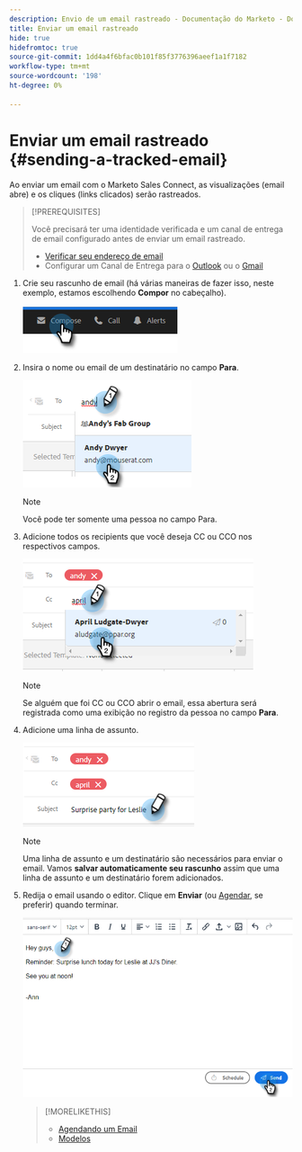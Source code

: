 ```yaml
---
description: Envio de um email rastreado - Documentação do Marketo - Documentação do produto
title: Enviar um email rastreado
hide: true
hidefromtoc: true
source-git-commit: 1dd4a4f6bfac0b101f85f3776396aeef1a1f7182
workflow-type: tm+mt
source-wordcount: '198'
ht-degree: 0%

---
```


# Enviar um email rastreado {#sending-a-tracked-email}

Ao enviar um email com o Marketo Sales Connect, as visualizações (email abre) e os cliques (links clicados) serão rastreados.

>[!PREREQUISITES]
>
>Você precisará ter uma identidade verificada e um canal de entrega de email configurado antes de enviar um email rastreado.
>
>* [Verificar seu endereço de email](/help/marketo/product-docs/marketo-sales-insight/actions/getting-started/email-settings/verify-your-email.md)
>* Configurar um Canal de Entrega para o [Outlook](/help/marketo/product-docs/marketo-sales-connect/email-plugins/msc-for-outlook/email-connection-for-outlook-users.md) ou o [Gmail](/help/marketo/product-docs/marketo-sales-connect/email-plugins/gmail/email-connection-for-gmail-users.md)

1. Crie seu rascunho de email (há várias maneiras de fazer isso, neste exemplo, estamos escolhendo **Compor** no cabeçalho).

   ![](assets/sending-a-tracked-email-1.png)

1. Insira o nome ou email de um destinatário no campo **Para**.

   ![](assets/sending-a-tracked-email-2.png)

   >[!NOTE]
   >
   >Você pode ter somente uma pessoa no campo Para.

1. Adicione todos os recipients que você deseja CC ou CCO nos respectivos campos.

   ![](assets/sending-a-tracked-email-3.png)

   >[!NOTE]
   >
   >Se alguém que foi CC ou CCO abrir o email, essa abertura será registrada como uma exibição no registro da pessoa no campo **Para**.

1. Adicione uma linha de assunto.

   ![](assets/sending-a-tracked-email-4.png)

   >[!NOTE]
   >
   >Uma linha de assunto e um destinatário são necessários para enviar o email. Vamos **salvar automaticamente seu rascunho** assim que uma linha de assunto e um destinatário forem adicionados.

1. Redija o email usando o editor. Clique em **Enviar** (ou [Agendar](/help/marketo/product-docs/marketo-sales-connect/email/using-the-compose-window/scheduling-an-email.md), se preferir) quando terminar.

   ![](assets/sending-a-tracked-email-5.png)

   >[!MORELIKETHIS]
   >
   >* [Agendando um Email](/help/marketo/product-docs/marketo-sales-insight/actions/email/using-the-compose-window/scheduling-an-email.md)
   >* [Modelos](/help/marketo/product-docs/marketo-sales-insight/actions/templates/manage-templates.md#create-a-new-template)
